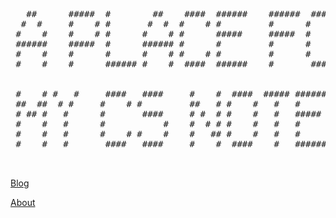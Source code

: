 
<pre>
                                                                       
                                                                                              
   ##      #####  #        ##    ####  ######    ######  ####  #####        
  #  #     #    # #       #  #  #    # #         #      #    # #    #      
 #    #    #    # #      #    # #      #####     #####  #    # #    #   
 ######    #####  #      ###### #      #         #      #    # #####    
 #    #    #      #      #    # #    # #         #      #    # #   #    
 #    #    #      ###### #    #  ####  ######    #       ####  #    #
 
                                                                    
 #    # #   #     ####   ####     #    #  ####  ##### ######  ####  
 ##  ##  # #     #    # #         ##   # #    #   #   #      #      
 # ## #   #      #       ####     # #  # #    #   #   #####   ####  
 #    #   #      #           #    #  # # #    #   #   #           # 
 #    #   #      #    # #    #    #   ## #    #   #   #      #    # 
 #    #   #       ####   ####     #    #  ####    #   ######  ####  
 
 
</pre>

[Blog](_posts/)

[About](about.markdown)


